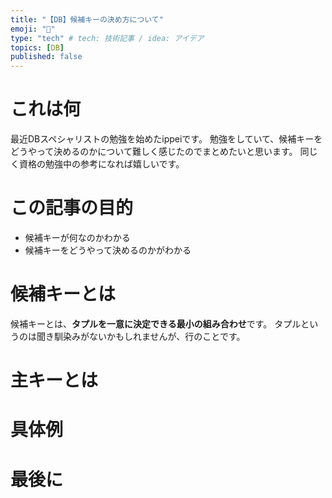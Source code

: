 ```yaml
---
title: "【DB】候補キーの決め方について"
emoji: "🔑"
type: "tech" # tech: 技術記事 / idea: アイデア
topics: [DB]
published: false
---
```

# これは何
最近DBスペシャリストの勉強を始めたippeiです。
勉強をしていて、候補キーをどうやって決めるのかについて難しく感じたのでまとめたいと思います。
同じく資格の勉強中の参考になれば嬉しいです。
# この記事の目的
- 候補キーが何なのかわかる
- 候補キーをどうやって決めるのかがわかる
# 候補キーとは
候補キーとは、**タプルを一意に決定できる最小の組み合わせ**です。
タプルというのは聞き馴染みがないかもしれませんが、行のことです。
# 主キーとは

# 具体例
# 最後に